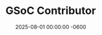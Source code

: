 ---
title: "GSoC Contributor"
date: 2025-08-01 00:00:00 -0600
tags: [Google, Open Source, Finance, Trading, GSoC, R]
description: Google Summer of Code Open Source Project 
---